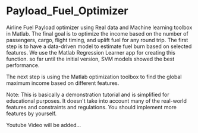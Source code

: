 # Payload_Fuel_Optimizer
Airline Fuel Payload optimizer using Real data and Machine learning toolbox in Matlab.
The final goal is to optimize the income based on the number of passengers, cargo, flight timing, and uplift fuel for any round trip.
The first step is to have a data-driven model to estimate fuel burn based on selected features.
We use the Matlab Regression Learner app for creating this function. so far until the initial version, SVM models showed the best performance.

The next step is using the Matlab optimization toolbox to find the global maximum income based on different features.

Note:
 This is basically a demonstration tutorial and is simplified for educational purposes. It doesn't take into account many of the real-world features and constraints and regulations. You should implement more features by yourself.
 
 
 
 Youtube Video will be added...
